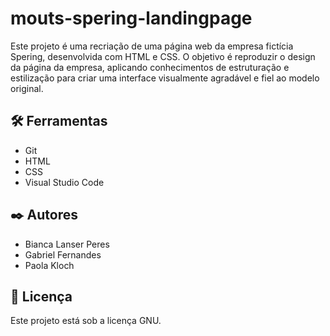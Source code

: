 # mouts-spering-landingpage

Este projeto é uma recriação de uma página web da empresa fictícia Spering, desenvolvida com HTML e CSS. O objetivo é reproduzir o design da página da empresa, aplicando conhecimentos de estruturação e estilização para criar uma interface visualmente agradável e fiel ao modelo original.

## 🛠️ Ferramentas
- Git
- HTML
- CSS
- Visual Studio Code

## ✒️ Autores
- Bianca Lanser Peres
- Gabriel Fernandes
- Paola Kloch

## 📄 Licença
Este projeto está sob a licença GNU.
